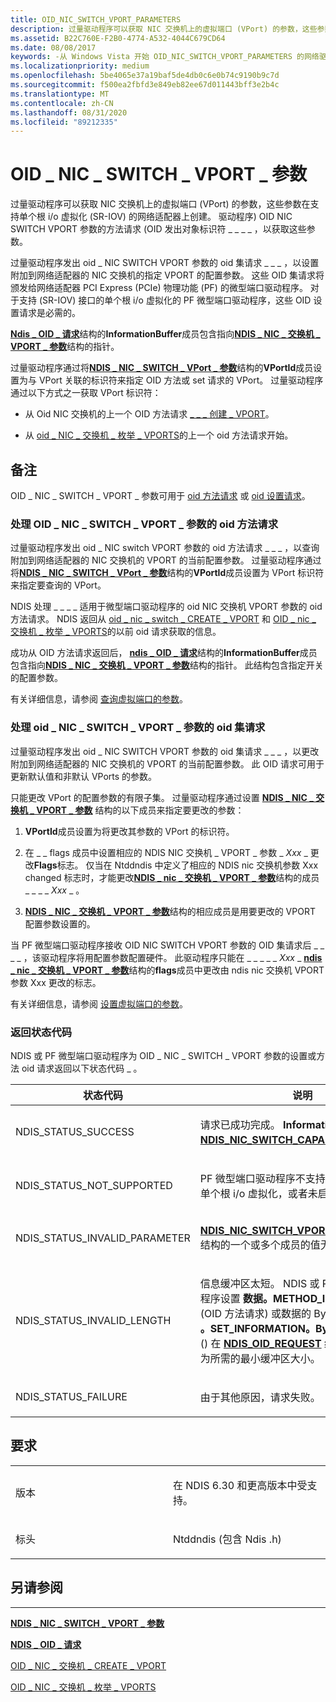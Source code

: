 ```yaml
---
title: OID_NIC_SWITCH_VPORT_PARAMETERS
description: 过量驱动程序可以获取 NIC 交换机上的虚拟端口 (VPort) 的参数，这些参数在支持单个根 i/o 虚拟化 (SR-IOV) 的网络适配器上创建。
ms.assetid: B22C760E-F2B0-4774-A532-4044C679CD64
ms.date: 08/08/2017
keywords: -从 Windows Vista 开始 OID_NIC_SWITCH_VPORT_PARAMETERS 的网络驱动程序
ms.localizationpriority: medium
ms.openlocfilehash: 5be4065e37a19baf5de4db0c6e0b74c9190b9c7d
ms.sourcegitcommit: f500ea2fbfd3e849eb82ee67d011443bff3e2b4c
ms.translationtype: MT
ms.contentlocale: zh-CN
ms.lasthandoff: 08/31/2020
ms.locfileid: "89212335"
---
```

# <a name="oid_nic_switch_vport_parameters"></a>OID \_ NIC \_ SWITCH \_ VPORT \_ 参数


过量驱动程序可以获取 NIC 交换机上的虚拟端口 (VPort) 的参数，这些参数在支持单个根 i/o 虚拟化 (SR-IOV) 的网络适配器上创建。 驱动程序) OID NIC SWITCH VPORT 参数的方法请求 (OID 发出对象标识符 \_ \_ \_ \_ ，以获取这些参数。

过量驱动程序发出 oid \_ NIC SWITCH VPORT 参数的 oid 集请求 \_ \_ \_ ，以设置附加到网络适配器的 NIC 交换机的指定 VPORT 的配置参数。 这些 OID 集请求将颁发给网络适配器 PCI Express (PCIe) 物理功能 (PF) 的微型端口驱动程序。 对于支持 (SR-IOV) 接口的单个根 i/o 虚拟化的 PF 微型端口驱动程序，这些 OID 设置请求是必需的。

[**Ndis \_ OID \_ 请求**](/windows-hardware/drivers/ddi/ndis/ns-ndis-_ndis_oid_request)结构的**InformationBuffer**成员包含指向[**NDIS \_ NIC \_ 交换机 \_ VPORT \_ 参数**](/windows-hardware/drivers/ddi/ntddndis/ns-ntddndis-_ndis_nic_switch_vport_parameters)结构的指针。

过量驱动程序通过将[**NDIS \_ NIC \_ SWITCH \_ VPort \_ 参数**](/windows-hardware/drivers/ddi/ntddndis/ns-ntddndis-_ndis_nic_switch_vport_parameters)结构的**VPortId**成员设置为与 VPort 关联的标识符来指定 OID 方法或 set 请求的 VPort。 过量驱动程序通过以下方式之一获取 VPort 标识符：

-   从 Oid NIC 交换机的上一个 OID 方法请求 [ \_ \_ \_ 创建 \_ VPORT](oid-nic-switch-create-vport.md)。

-   从 [oid \_ NIC \_ 交换机 \_ 枚举 \_ VPORTS](oid-nic-switch-enum-vports.md)的上一个 oid 方法请求开始。

<a name="remarks"></a>备注
-------

OID \_ NIC \_ SWITCH \_ VPORT \_ 参数可用于 [oid 方法请求](#oid-method-requests) 或 [oid 设置请求](#oid-set-requests)。

### <a name="handling-oid-method-requests-of-oid_nic_switch_vport_parameters"></a><a href="" id="oid-method-requests"></a>处理 OID \_ NIC \_ SWITCH \_ VPORT \_ 参数的 oid 方法请求

过量驱动程序发出 oid \_ NIC switch VPORT 参数的 oid 方法请求 \_ \_ \_ ，以查询附加到网络适配器的 NIC 交换机的 VPORT 的当前配置参数。 过量驱动程序通过将[**NDIS \_ NIC \_ SWITCH \_ VPort \_ 参数**](/windows-hardware/drivers/ddi/ntddndis/ns-ntddndis-_ndis_nic_switch_vport_parameters)结构的**VPortId**成员设置为 VPort 标识符来指定要查询的 VPort。

NDIS 处理 \_ \_ \_ \_ 适用于微型端口驱动程序的 oid NIC 交换机 VPORT 参数的 oid 方法请求。 NDIS 返回从 [oid \_ nic \_ switch \_ CREATE \_ VPORT](oid-nic-switch-create-vport.md) 和 [OID \_ nic \_ 交换机 \_ 枚举 \_ VPORTS](oid-nic-switch-enum-vports.md)的以前 oid 请求获取的信息。

成功从 OID 方法请求返回后， [**ndis \_ OID \_ 请求**](/windows-hardware/drivers/ddi/ndis/ns-ndis-_ndis_oid_request)结构的**InformationBuffer**成员包含指向[**NDIS \_ NIC \_ 交换机 \_ VPORT \_ 参数**](/windows-hardware/drivers/ddi/ntddndis/ns-ntddndis-_ndis_nic_switch_vport_parameters)结构的指针。 此结构包含指定开关的配置参数。

有关详细信息，请参阅 [查询虚拟端口的参数](./querying-the-parameters-of-a-virtual-port.md)。

### <a name="handling-oid-set-requests-of-oid_nic_switch_vport_parameters"></a><a href="" id="oid-set-requests"></a>处理 oid \_ NIC \_ SWITCH \_ VPORT \_ 参数的 oid 集请求

过量驱动程序发出 oid \_ NIC SWITCH VPORT 参数的 oid 集请求 \_ \_ \_ ，以更改附加到网络适配器的 NIC 交换机的 VPORT 的当前配置参数。 此 OID 请求可用于更新默认值和非默认 VPorts 的参数。

只能更改 VPort 的配置参数的有限子集。 过量驱动程序通过设置 [**NDIS \_ NIC \_ 交换机 \_ VPORT \_ 参数**](/windows-hardware/drivers/ddi/ntddndis/ns-ntddndis-_ndis_nic_switch_vport_parameters) 结构的以下成员来指定要更改的参数：

1.  **VPortId**成员设置为将更改其参数的 VPort 的标识符。

2.  在 \_ \_ flags 成员中设置相应的 NDIS NIC 交换机 \_ VPORT \_ 参数 \_ *Xxx* \_ 更改**Flags**标志。 仅当在 Ntddndis 中定义了相应的 NDIS nic 交换机参数 Xxx changed 标志时，才能更改[**NDIS \_ nic \_ 交换机 \_ VPORT \_ 参数**](/windows-hardware/drivers/ddi/ntddndis/ns-ntddndis-_ndis_nic_switch_vport_parameters)结构的成员 \_ \_ \_ \_ *Xxx* \_ 。

3.  [**NDIS \_ NIC \_ 交换机 \_ VPORT \_ 参数**](/windows-hardware/drivers/ddi/ntddndis/ns-ntddndis-_ndis_nic_switch_vport_parameters)结构的相应成员是用要更改的 VPORT 配置参数设置的。

当 PF 微型端口驱动程序接收 OID NIC SWITCH VPORT 参数的 OID 集请求后 \_ \_ \_ \_ ，该驱动程序将用配置参数配置硬件。 此驱动程序只能在 \_ \_ \_ \_ \_ *Xxx* \_ [**ndis \_ nic \_ 交换机 \_ VPORT \_ 参数**](/windows-hardware/drivers/ddi/ntddndis/ns-ntddndis-_ndis_nic_switch_vport_parameters)结构的**flags**成员中更改由 ndis nic 交换机 VPORT 参数 Xxx 更改的标志。

有关详细信息，请参阅 [设置虚拟端口的参数](./setting-the-parameters-of-a-virtual-port.md)。

### <a name="return-status-codes"></a>返回状态代码

NDIS 或 PF 微型端口驱动程序为 OID \_ NIC \_ SWITCH \_ VPORT 参数的设置或方法 oid 请求返回以下状态代码 \_ 。

<table>
<colgroup>
<col width="50%" />
<col width="50%" />
</colgroup>
<thead>
<tr class="header">
<th>状态代码</th>
<th>说明</th>
</tr>
</thead>
<tbody>
<tr class="odd">
<td><p>NDIS_STATUS_SUCCESS</p></td>
<td><p>请求已成功完成。 <strong>InformationBuffer</strong>指向<a href="https://docs.microsoft.com/windows-hardware/drivers/ddi/ntddndis/ns-ntddndis-_ndis_nic_switch_capabilities" data-raw-source="[&lt;strong&gt;NDIS_NIC_SWITCH_CAPABILITIES&lt;/strong&gt;](/windows-hardware/drivers/ddi/ntddndis/ns-ntddndis-_ndis_nic_switch_capabilities)"><strong>NDIS_NIC_SWITCH_CAPABILITIES</strong></a>结构。</p></td>
</tr>
<tr class="even">
<td><p>NDIS_STATUS_NOT_SUPPORTED</p></td>
<td><p>PF 微型端口驱动程序不支持 (SR-IOV) 接口的单个根 i/o 虚拟化，或者未启用使用该接口。</p></td>
</tr>
<tr class="odd">
<td><p>NDIS_STATUS_INVALID_PARAMETER</p></td>
<td><p><a href="https://docs.microsoft.com/windows-hardware/drivers/ddi/ntddndis/ns-ntddndis-_ndis_nic_switch_vport_parameters" data-raw-source="[&lt;strong&gt;NDIS_NIC_SWITCH_VPORT_PARAMETERS&lt;/strong&gt;](/windows-hardware/drivers/ddi/ntddndis/ns-ntddndis-_ndis_nic_switch_vport_parameters)"><strong>NDIS_NIC_SWITCH_VPORT_PARAMETERS</strong></a>结构的一个或多个成员的值无效。</p></td>
</tr>
<tr class="even">
<td><p>NDIS_STATUS_INVALID_LENGTH</p></td>
<td><p>信息缓冲区太短。 NDIS 或 PF 微型端口驱动程序设置 <strong>数据。METHOD_INFORMATION。</strong> (OID 方法请求) 或数据的 BytesNeeded 成员 <strong>。SET_INFORMATION。BytesNeeded</strong> 成员 () 在 <a href="https://docs.microsoft.com/windows-hardware/drivers/ddi/ndis/ns-ndis-_ndis_oid_request" data-raw-source="[&lt;strong&gt;NDIS_OID_REQUEST&lt;/strong&gt;](/windows-hardware/drivers/ddi/ndis/ns-ndis-_ndis_oid_request)"><strong>NDIS_OID_REQUEST</strong></a> 结构中，将其设置为所需的最小缓冲区大小。</p></td>
</tr>
<tr class="odd">
<td><p>NDIS_STATUS_FAILURE</p></td>
<td><p>由于其他原因，请求失败。</p></td>
</tr>
</tbody>
</table>

 

<a name="requirements"></a>要求
------------

<table>
<colgroup>
<col width="50%" />
<col width="50%" />
</colgroup>
<tbody>
<tr class="odd">
<td><p>版本</p></td>
<td><p>在 NDIS 6.30 和更高版本中受支持。</p></td>
</tr>
<tr class="even">
<td><p>标头</p></td>
<td>Ntddndis (包含 Ndis .h) </td>
</tr>
</tbody>
</table>

## <a name="see-also"></a>另请参阅


****
[**NDIS \_ NIC \_ SWITCH \_ VPORT \_ 参数**](/windows-hardware/drivers/ddi/ntddndis/ns-ntddndis-_ndis_nic_switch_vport_parameters)

[**NDIS \_ OID \_ 请求**](/windows-hardware/drivers/ddi/ndis/ns-ndis-_ndis_oid_request)

[OID \_ NIC \_ 交换机 \_ CREATE \_ VPORT](oid-nic-switch-create-vport.md)

[OID \_ NIC \_ 交换机 \_ 枚举 \_ VPORTS](oid-nic-switch-enum-vports.md)

 

